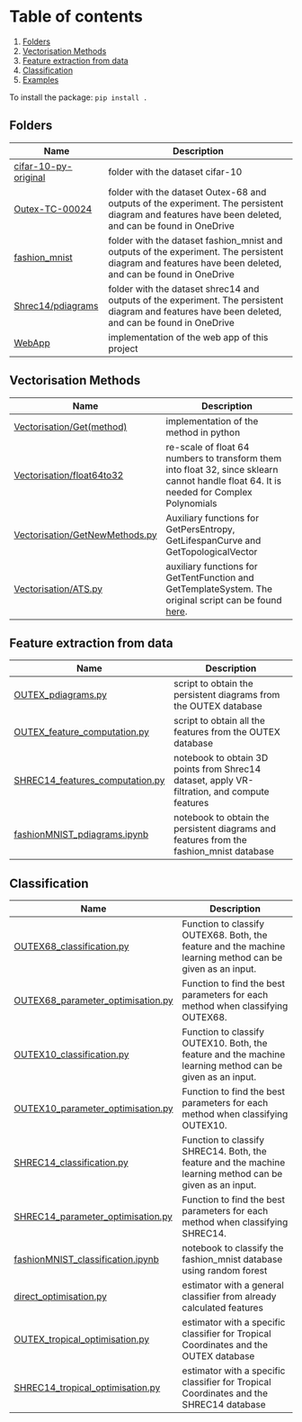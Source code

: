 # Table of contents
1. [Folders](#folders)
2. [Vectorisation Methods](#vectorisation-methods)
3. [Feature extraction from data](#feature-extraction-from-data)
4. [Classification](#classification)
5. [Examples](#examples)


To install the package: ``pip install . ``


## Folders

| Name | Description  |
|----------------------------------------------------------------------------------------------------------|----------------------------------|
|[cifar-10-py-original](https://github.com/Cimagroup/vectorisation-maps/tree/master/cifar-10-py-original) |folder with the dataset cifar-10 |
|[Outex-TC-00024](https://github.com/Cimagroup/vectorisation-maps/tree/master/Outex-TC-00024)             | folder with the dataset Outex-68 and outputs of the experiment. The persistent diagram and features have been deleted, and can be found in OneDrive |
|[fashion_mnist](https://github.com/Cimagroup/vectorisation-maps/tree/master/fashion_mnist)             | folder with the dataset fashion_mnist and outputs of the experiment. The persistent diagram and features have been deleted, and can be found in OneDrive  |
|[Shrec14/pdiagrams](https://github.com/Cimagroup/vectorisation-maps/tree/master/Shrec14/pdiagrams) | folder with the dataset shrec14 and outputs of the experiment. The persistent diagram and features have been deleted, and can be found in OneDrive |
| [WebApp](https://github.com/Cimagroup/vectorisation-maps/tree/master/WebApp) | implementation of the web app of this project |

## Vectorisation Methods

| Name | Description  |
|----------------------------------------------------------------------------------------------------------|----------------------------------|
|[Vectorisation/Get(method)](https://github.com/Cimagroup/vectorisation-maps/tree/master/vectorization) | implementation of the method in python |
|[Vectorisation/float64to32](https://github.com/Cimagroup/vectorisation-maps/blob/master/vectorization/float64to32.py) | re-scale of float 64 numbers to transform them into float 32, since sklearn cannot handle float 64. It is needed for Complex Polynomials |
|[Vectorisation/GetNewMethods.py](https://github.com/Cimagroup/vectorisation-maps/blob/master/vectorization/GetNewMethods.py)| Auxiliary functions for GetPersEntropy, GetLifespanCurve and GetTopologicalVector |
|[Vectorisation/ATS.py](https://github.com/Cimagroup/vectorisation-maps/blob/master/vectorization/ATS.py)| auxiliary functions for GetTentFunction and GetTemplateSystem. The original script can be found [here](https://github.com/lucho8908/adaptive_template_systems).


## Feature extraction from data

| Name | Description  |
|----------------------------------------------------------------------------------------------------------|----------------------------------|
|[OUTEX_pdiagrams.py](https://github.com/Cimagroup/vectorisation-maps/blob/master/OUTEX_pdiagrams.py) | script to obtain the persistent diagrams from the OUTEX database |
|[OUTEX_feature_computation.py](https://github.com/Cimagroup/vectorisation-maps/blob/master/OUTEX_feature_extraction.py) | script to obtain all the features  from the OUTEX database |
|[SHREC14_features_computation.py](https://github.com/Cimagroup/vectorisation-maps/blob/master/SHREC14_features_computation.ipynb) | notebook to obtain 3D points from Shrec14 dataset, apply VR-filtration, and compute features |
|[fashionMNIST_pdiagrams.ipynb](https://github.com/Cimagroup/vectorisation-maps/blob/master/fashionMNIST_pdiagrams.ipynb) | notebook to obtain the persistent diagrams and features from the fashion_mnist database |

## Classification
| Name | Description  |
|----------------------------------------------------------------------------------------------------------|----------------------------------|
|[OUTEX68_classification.py](https://github.com/Cimagroup/vectorisation-maps/blob/master/OUTEX68_classification.py) | Function to classify OUTEX68. Both, the feature and the machine learning method can be given as an input.|
|[OUTEX68_parameter_optimisation.py](https://github.com/Cimagroup/vectorisation-maps/blob/master/OUTEX68_parameter_optimisation.py) | Function to find the best parameters for each method when classifying OUTEX68.|
|[OUTEX10_classification.py](https://github.com/Cimagroup/vectorisation-maps/blob/master/OUTEX10_classification.py) | Function to classify OUTEX10. Both, the feature and the machine learning method can be given as an input.|
|[OUTEX10_parameter_optimisation.py](https://github.com/Cimagroup/vectorisation-maps/blob/master/OUTEX10_parameter_optimisation.py) | Function to find the best parameters for each method when classifying OUTEX10.|
|[SHREC14_classification.py](https://github.com/Cimagroup/vectorisation-maps/blob/master/SHREC14_classification.py) | Function to classify SHREC14. Both, the feature and the machine learning method can be given as an input.|
|[SHREC14_parameter_optimisation.py](https://github.com/Cimagroup/vectorisation-maps/blob/master/SHREC14_parameter_optimisation.py) | Function to find the best parameters for each method when classifying SHREC14.|
|[fashionMNIST_classification.ipynb](https://github.com/Cimagroup/vectorisation-maps/blob/master/fashionMNIST_classification.ipynb) | notebook to classify the fashion_mnist database using random forest |
|[direct_optimisation.py](https://github.com/Cimagroup/vectorisation-maps/blob/master/direct_optimisation.py) | estimator with a general classifier from already calculated features|
|[OUTEX_tropical_optimisation.py](https://github.com/Cimagroup/vectorisation-maps/blob/master/OUTEX_tropical_optimisation.py) | estimator with a specific classifier for Tropical Coordinates and the OUTEX database|
|[SHREC14_tropical_optimisation.py](https://github.com/Cimagroup/vectorisation-maps/blob/master/SHREC14_tropical_optimisation.py) | estimator with a specific classifier for Tropical Coordinates and the SHREC14 database|

